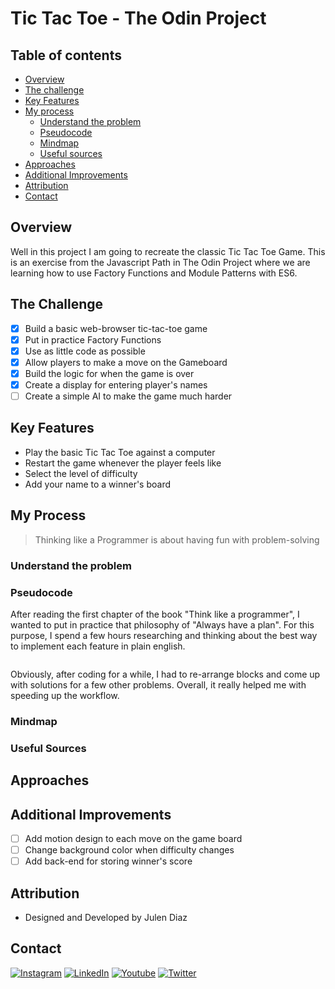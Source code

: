 # Tic Tac Toe - The Odin Project

<!-- ![Frame 1portadagithub](assets/images/portada.png)

Go to the [Live Preview](https://julendiaz.github.io/calculator/); -->

## Table of contents

- [Overview](#overview)
- [The challenge](#the-challenge)
- [Key Features](#key-features)
- [My process](#my-process)
  - [Understand the problem](#understand-the-problem)
  - [Pseudocode](#pseudocode)
  - [Mindmap](#mindmap)
  - [Useful sources](#useful-sources)
- [Approaches](#approaches)
- [Additional Improvements](#additional-improvements)
- [Attribution](#attribution)
- [Contact](#contact)

## Overview

Well in this project I am going to recreate the classic Tic Tac Toe Game. This is an exercise from the Javascript Path in The Odin Project where we are learning how to use Factory Functions and Module Patterns with ES6.

## The Challenge

- [x] Build a basic web-browser tic-tac-toe game
- [x] Put in practice Factory Functions
- [x] Use as little code as possible
- [x] Allow players to make a move on the Gameboard
- [x] Build the logic for when the game is over
- [x] Create a display for entering player's names
- [ ] Create a simple AI to make the game much harder

## Key Features

- Play the basic Tic Tac Toe against a computer
- Restart the game whenever the player feels like
- Select the level of difficulty
- Add your name to a winner's board

## My Process

> Thinking like a Programmer is about having fun with problem-solving

### Understand the problem

### Pseudocode

After reading the first chapter of the book "Think like a programmer", I wanted to put in practice that philosophy of "Always have a plan". For this purpose, I spend a few hours researching and thinking about the best way to implement each feature in plain english.

```

```

Obviously, after coding for a while, I had to re-arrange blocks and come up with solutions for a few other problems. Overall, it really helped me with speeding up the workflow.

### Mindmap

<!--
After finishing up the pseudocode method, I thought that some parts were a bit confusing to digest for my current level. That's why I tried to express each solution and function into a simple mindmap. This way I could visualize all the co-relations between variables and organize all of the ideas.

This is the first solution I came up with before any code was written. Even though it was a good start and helped me a lot in visualizing the funcion callings, I had to re-arrange lots of thinks in order to work it out.

![Mindmap](assets/images/mindmap.PNG) -->

### Useful Sources

## Approaches

## Additional Improvements

- [ ] Add motion design to each move on the game board
- [ ] Change background color when difficulty changes
- [ ] Add back-end for storing winner's score

## Attribution

- Designed and Developed by Julen Diaz

## Contact

[<img alt="Instagram" src="https://img.shields.io/badge/shifujulen%20-%23E4405F.svg?&style=for-the-badge&logo=Instagram&logoColor=white"/>](https://www.instagram.com/shifujulen/)
[<img alt="LinkedIn" src="https://img.shields.io/badge/linkedin%20-%230077B5.svg?&style=for-the-badge&logo=linkedin&logoColor=white"/>](https://www.linkedin.com/in/julenfront/)
[<img alt="Youtube" src="https://img.shields.io/badge/shifujulen%20-%23FF0000.svg?&style=for-the-badge&logo=YouTube&logoColor=white"/>](https://www.youtube.com/channel/UCUoloquxVnnNLFTD8RwthIQ)
[<img alt="Twitter" src="https://img.shields.io/badge/@shifujulen%20-%231DA1F2.svg?&style=for-the-badge&logo=Twitter&logoColor=white"/>](https://twitter.com/shifujulen)
